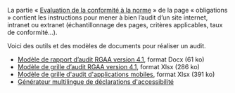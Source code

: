 La partie « [Evaluation de la conformité à la norme](../obligations.html#Évaluation-de-la-conformité-à-la-norme-de-référence) » de la page « obligations » contient les instructions pour mener à bien l’audit d’un site internet, intranet ou extranet (échantillonnage des pages, critères applicables, taux de conformité…). 

Voici des outils et des modèles de documents pour réaliser un audit.
* [Modèle de rapport d’audit RGAA version 4.1](../rgaa4.1/files/rgaa4.1-2021-lu-modele-rapport-audit.docx "Modèle de rapport d’audit RGAA version 4.1, format Docx (61 ko)"), format Docx (61 ko)
* [Modèle de grille d’audit RGAA version 4.1](../rgaa4.1/files/rgaa4.1-2021-lu-modele-grille-audit.xlsx "Modèle de grille d’audit RGAA version 4.1, format Xlsx (286 ko)"), format Xlsx (286 ko)
* [Modèle de grille d'audit d'applications mobiles](../files/modele-grille-audit-appli-mobiles.xlsx "Modèle de grille d'audit d'applications mobiles, format Xlsx (391 ko)"), format Xlsx (391 ko)
* [Générateur multilingue de déclarations d'accessibilité](./decla.html) 
